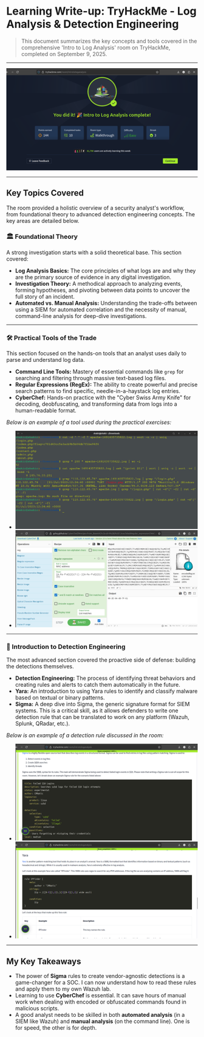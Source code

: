 # Learning Write-up: TryHackMe - Log Analysis & Detection Engineering

> This document summarizes the key concepts and tools covered in the comprehensive 'Intro to Log Analysis' room on TryHackMe, completed on September 9, 2025.

---

![Completed Room](./Screenshots/Day6_completed_room.png)

---

## Key Topics Covered

The room provided a holistic overview of a security analyst's workflow, from foundational theory to advanced detection engineering concepts. The key areas are detailed below.

### 🏛️ Foundational Theory
A strong investigation starts with a solid theoretical base. This section covered:
- **Log Analysis Basics:** The core principles of what logs are and why they are the primary source of evidence in any digital investigation.
- **Investigation Theory:** A methodical approach to analyzing events, forming hypotheses, and pivoting between data points to uncover the full story of an incident.
- **Automated vs. Manual Analysis:** Understanding the trade-offs between using a SIEM for automated correlation and the necessity of manual, command-line analysis for deep-dive investigations.

---

### 🛠️ Practical Tools of the Trade
This section focused on the hands-on tools that an analyst uses daily to parse and understand log data.
- **Command Line Tools:** Mastery of essential commands like `grep` for searching and filtering through massive text-based log files.
- **Regular Expressions (RegEx):** The ability to create powerful and precise search patterns to find specific, needle-in-a-haystack log entries.
- **CyberChef:** Hands-on practice with the "Cyber Swiss Army Knife" for decoding, deobfuscating, and transforming data from logs into a human-readable format.

*Below is an example of a tool used during the practical exercises:*
- ![Command Line Log Analysis](./Screenshots/Day6_command_line_log_analysis.png)
- ![CyberChef Example](./Screenshots/Day6_cyberchef_analysis.png)

---

### 🔬 Introduction to Detection Engineering
The most advanced section covered the proactive side of defense: building the detections themselves.
- **Detection Engineering:** The process of identifying threat behaviors and creating rules and alerts to catch them automatically in the future.
- **Yara:** An introduction to using Yara rules to identify and classify malware based on textual or binary patterns.
- **Sigma:** A deep dive into Sigma, the generic signature format for SIEM systems. This is a critical skill, as it allows defenders to write one detection rule that can be translated to work on any platform (Wazuh, Splunk, QRadar, etc.).

*Below is an example of a detection rule discussed in the room:*
- ![Sigma Rule Example](./Screenshots/Day6_sigma_rule.png)
- ![Yara Rule Example](./Screenshots/Day6_yara_rule.png)
---

## My Key Takeaways

- The power of **Sigma** rules to create vendor-agnostic detections is a game-changer for a SOC. I can now understand how to read these rules and apply them to my own Wazuh lab.
- Learning to use **CyberChef** is essential. It can save hours of manual work when dealing with encoded or obfuscated commands found in malicious scripts.
- A good analyst needs to be skilled in both **automated analysis** (in a SIEM like Wazuh) and **manual analysis** (on the command line). One is for speed, the other is for depth.
